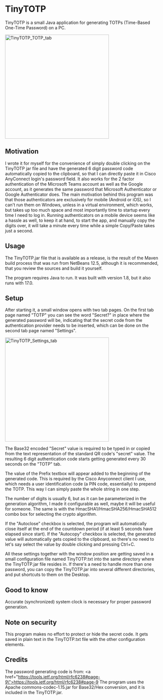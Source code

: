 # TinyTOTP

TinyTOTP is a small Java application for generating TOTPs (Time-Based One-Time Password) on a PC.

<img width="341" alt="TinyTOTP_TOTP_tab" src="https://user-images.githubusercontent.com/23156196/138569217-5880c9b1-cf21-43af-ab95-c12800337963.png">

## Motivation

I wrote it for myself for the convenience of simply double clicking on the TinyTOTP jar file and have the generated 6 digit password code automatically copied to the clipboard, so that I can directly paste it in Cisco AnyConnect login's password field. It also works for the  2 factor authentication of the Microsoft Teams account as well as the Google account, as it generates the same password that Microsoft Authenticator or Google Authenticator does.
The main motivation behind this program was that those authenticators are exclusively for mobile (Android or iOS), so I can't run them on Windows, unless in a virtual environment, which works, but takes up too much space and most importantly time to startup every time I need to log in. Running authenticators on a mobile device seems like a hassle as well, to keep it at hand, to start the app, and manually copy the digits over, it will take a minute every time while a simple Copy/Paste takes just a second.

## Usage

The TinyTOTP.jar file that is available as a release, is the result of the Maven build process that was run from NetBeans 12.5, although it is recommended, that you review the sources and build it yourself.

The program requires Java to run. It was built with version 1.8, but it also runs with 17.0.

## Setup

After starting it, a small window opens with two tab pages. On the first tab page named "TOTP" you can see the word "Secret?" in place where the generated password will be, indicating that the secret code from the authentication provider needs to be inserted, which can be done on the second tab page named "Settings". 

<img width="341" alt="TinyTOTP_Settings_tab" src="https://user-images.githubusercontent.com/23156196/138569220-6bbb363e-2b23-4637-80c8-3351b2bb354e.png">

The Base32 encoded "Secret" value is required to be typed in or copied from the text representation of the standard QR code's "secret" value. The resulting 6 digit authentication code starts getting generated every 30 seconds on the "TOTP" tab.

The value of the Prefix textbox will appear added to the beginning of the generated code. This is required by the Cisco Anyconnect client I use, which needs a user identification code (a PIN code, essentially) to prepend the TOTP. This way I can simply paste the whole string in one step.

The number of digits is usually 6, but as it can be parameterized in the generation algorithm, I made it configurable as well, maybe it will be useful for someone. The same is with the HmacSHA1/HmacSHA256/HmacSHA512 combo box for selecting the crypto algorithm.

If the "Autoclose" checkbox is selected, the program will automatically close itself at the end of the countdown period (if at least 5 seconds have elapsed since start).
If the "Autocopy" checkbox is selected, the generated value will automatically gets copied to the clipboard, so there's no need to let's say select the value by double clicking and pressing Ctrl+C.

All these settings together with the window position are getting saved in a small configuration file named TinyTOTP.txt into the same directory where the TinyTOTP.jar file resides in.  If there's a need to handle more than one password, you can copy the TinyTOTP.jar into several different directories, and put shortcuts to them on the Desktop.

## Good to know
Accurate (synchronized) system clock is necessary for proper password generation.

## Note on security
This program makes no effort to protect or hide the secret code. It gets saved in plain text in the TinyTOTP.txt file with the other configuration elements.

## Credits
The password generating code is from: <a href=\"https://tools.ietf.org/html/rfc6238#page-9\">https://tools.ietf.org/html/rfc6238#page-9</a>
The program uses the Apache commons-codec-1.15.jar for Base32/Hex conversion, and it is included in the TinyTOTP.jar.
